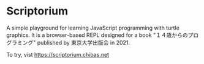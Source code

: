 # Scriptorium

A simple playground for learning JavaScript programming with turtle graphics.
It is a browser-based REPL designed for a book "１４歳からのプログラミング" published by 東京大学出版会 in 2021.

To try, vist https://scriptorium.chibas.net
